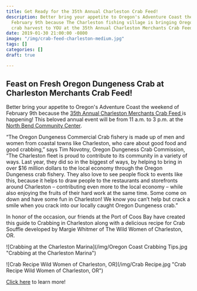 ```yaml
---
title: Get Ready for the 35th Annual Charleston Crab Feed!
description: Better bring your appetite to Oregon's Adventure Coast the weekend of
  February 9th because The Charleston fishing village is bringing Oregon’s fresh Dungeness
  crab harvest to YOU at the 35th Annual Charleston Merchants Crab Feed this year.
date: 2019-01-30 21:00:00 -0800
image: "/img/crab-feed-charleston-medium.jpg"
tags: []
categories: []
draft: true

---
```

## Feast on Fresh Oregon Dungeness Crab at Charleston Merchants Crab Feed!

Better bring your appetite to Oregon's Adventure Coast the weekend of February 9th because the [35th Annual Charleston Merchants Crab Feed ]()is happening! This beloved annual event will be from 11 a.m. to 3 p.m. at the [North Bend Community Center](). 

“The Oregon Dungeness Commercial Crab fishery is made up of men and women from coastal towns like Charleston, who care about good food and good crabbing,” says Tim Novotny, Oregon Dungeness Crab Commission, “The Charleston fleet is proud to contribute to its community in a variety of ways. Last year, they did so in the biggest of ways, by helping to bring in over $16 million dollars to the local economy through the Oregon Dungeness crab fishery. They also love to see people flock to events like this, because it helps to draw people to the restaurants and storefronts around Charleston – contributing even more to the local economy – while also enjoying the fruits of their hard work at the same time. Some come on down and have some fun in Charleston! We know you can’t help but crack a smile when you crack into our locally caught Oregon Dungeness crab.”

In honor of the occasion,  our friends at the Port of Coos Bay have created this guide to Crabbing in Charleston along with a delicious recipe for Crab Souffle developed by Margie Whitmer of The Wild Women of Charleston, OR.

![Crabbing at the Charleston Marina](/img/Oregon Coast Crabbing Tips.jpg "Crabbing at the Charleston Marina")

![Crab Recipe Wild Women of Charleston, OR](/img/Crab Recipe.jpg "Crab Recipe Wild Women of Charleston, OR")

[Click here](https://oregonsadventurecoast.com/blog/2018-01-04-2018-charleston-crab-feed/) to learn more!